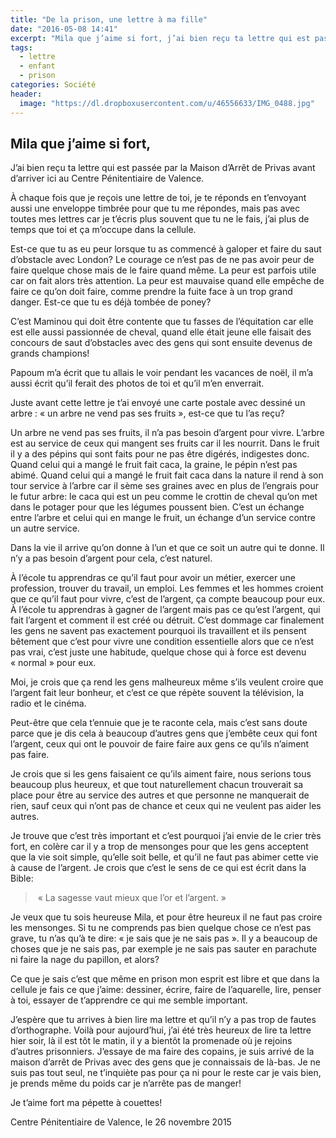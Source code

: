 ```yaml
---
title: "De la prison, une lettre à ma fille"
date: "2016-05-08 14:41"
excerpt: "Mila que j’aime si fort, j’ai bien reçu ta lettre qui est passée par la Maison d’Arrêt de Privas avant d’arriver ici au Centre Pénitentiaire de Valence."
tags:
  - lettre
  - enfant
  - prison
categories: Société
header:
  image: "https://dl.dropboxusercontent.com/u/46556633/IMG_0488.jpg"
---
```


## Mila que j’aime si fort,

J’ai bien reçu ta lettre qui est passée par la Maison d’Arrêt de Privas avant d’arriver ici au Centre Pénitentiaire de Valence.

À chaque fois que je reçois une lettre de toi, je te réponds en t’envoyant aussi une enveloppe timbrée pour que tu me répondes, mais pas avec toutes mes lettres car je t’écris plus souvent que tu ne le fais, j’ai plus de temps que toi et ça m’occupe dans la cellule.

Est-ce que tu as eu peur lorsque tu as commencé à galoper et faire du saut d’obstacle avec London? Le courage ce n’est pas de ne pas avoir peur de faire quelque chose mais de le faire quand même. La peur est parfois utile car on fait alors très attention. La peur est mauvaise quand elle empêche de faire ce qu’on doit faire, comme prendre la fuite face à un trop grand danger. Est-ce que tu es déjà tombée de poney?

C’est Maminou qui doit être contente que tu fasses de l’équitation car elle est elle aussi passionnée de cheval, quand elle était jeune elle faisait des concours de saut d’obstacles avec des gens qui sont ensuite devenus de grands champions!

Papoum m’a écrit que tu allais le voir pendant les vacances de noël, il m’a aussi écrit qu’il ferait des photos de toi et qu’il m’en enverrait.

Juste avant cette lettre je t’ai envoyé une carte postale avec dessiné un arbre : « un arbre ne vend pas ses fruits », est-ce que tu l’as reçu?

Un arbre ne vend pas ses fruits, il n’a pas besoin d’argent pour vivre. L’arbre est au service de ceux qui mangent ses fruits car il les nourrit. Dans le fruit il y a des pépins qui sont faits pour ne pas être digérés, indigestes donc. Quand celui qui a mangé le fruit fait caca, la graine, le pépin n’est pas abimé. Quand celui qui a mangé le fruit fait caca dans la nature il rend à son tour service à l’arbre car il sème ses graines avec en plus de l’engrais pour le futur arbre: le caca qui est un peu comme le crottin de cheval qu’on met dans le potager pour que les légumes poussent bien. C’est un échange entre l’arbre et celui qui en mange le fruit, un échange d’un service contre un autre service.

Dans la vie il arrive qu’on donne à l’un et que ce soit un autre qui te donne. Il n’y a pas besoin d’argent pour cela, c’est naturel.

À l’école tu apprendras ce qu’il faut pour avoir un métier, exercer une profession, trouver du travail, un emploi. Les femmes et les hommes croient que ce qu’il faut pour vivre, c’est de l’argent, ça compte beaucoup pour eux. À l’école tu apprendras à gagner de l’argent mais pas ce qu’est l’argent, qui fait l’argent et comment il est créé ou détruit. C’est dommage car finalement les gens ne savent pas exactement pourquoi ils travaillent et ils pensent bêtement que c’est pour vivre une condition essentielle alors que ce n’est pas vrai, c’est juste une habitude, quelque chose qui à force est devenu « normal » pour eux.

Moi, je crois que ça rend les gens malheureux même s’ils veulent croire que l’argent fait leur bonheur, et c’est ce que répète souvent la télévision, la radio et le cinéma.

Peut-être que cela t’ennuie que je te raconte cela, mais c’est sans doute parce que je dis cela à beaucoup d’autres gens que j’embête ceux qui font l’argent, ceux qui ont le pouvoir de faire faire aux gens ce qu’ils n’aiment pas faire.

Je crois que si les gens faisaient ce qu’ils aiment faire, nous serions tous beaucoup plus heureux, et que tout naturellement chacun trouverait sa place pour être au service des autres et que personne ne manquerait de rien, sauf ceux qui n’ont pas de chance et ceux qui ne veulent pas aider les autres.

Je trouve que c’est très important et c’est pourquoi j’ai envie de le crier très fort, en colère car il y a trop de mensonges pour que les gens acceptent que la vie soit simple, qu’elle soit belle, et qu’il ne faut pas abimer cette vie à cause de l’argent. Je crois que c’est le sens de ce qui est écrit dans la Bible:

>  « La sagesse vaut mieux que l’or et l’argent. »

Je veux que tu sois heureuse Mila, et pour être heureux il ne faut pas croire les mensonges. Si tu ne comprends pas bien quelque chose ce n’est pas grave, tu n’as qu’à te dire: « je sais que je ne sais pas ». Il y a beaucoup de choses que je ne sais pas, par exemple je ne sais pas sauter en parachute ni faire la nage du papillon, et alors?

Ce que je sais c’est que même en prison mon esprit est libre et que dans la cellule je fais ce que j’aime: dessiner, écrire, faire de l’aquarelle, lire, penser à toi, essayer de t’apprendre ce qui me semble important.

J’espère que tu arrives à bien lire ma lettre et qu’il n’y a pas trop de fautes d’orthographe. Voilà pour aujourd’hui, j’ai été très heureux de lire ta lettre hier soir, là il est tôt le matin, il y a bientôt la promenade où je rejoins d’autres prisonniers. J’essaye de ma faire des copains, je suis arrivé de la maison d’arrêt de Privas avec des gens que je connaissais de là-bas. Je ne suis pas tout seul, ne t’inquiète pas pour ça ni pour le reste car je vais bien, je prends même du poids car je n’arrête pas de manger!

Je t’aime fort ma pépette à couettes!

Centre Pénitentiaire de Valence, le 26 novembre 2015
